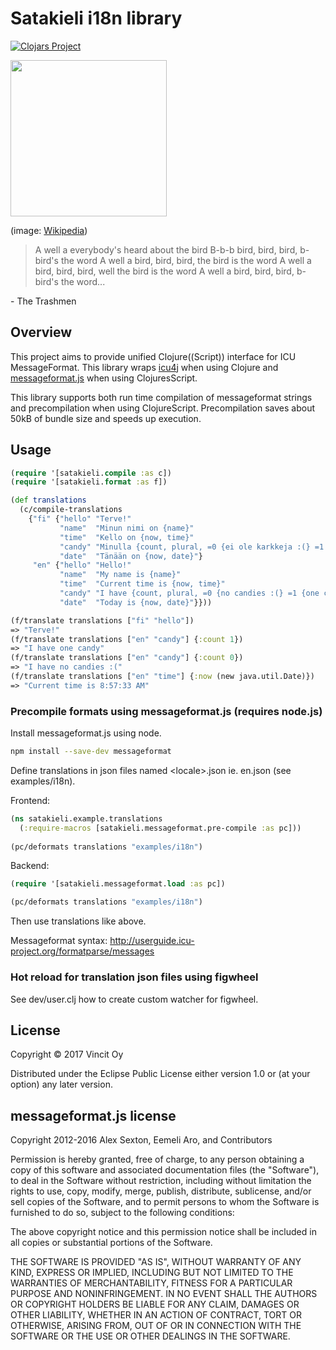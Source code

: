 # Satakieli i18n library

[![Clojars Project](https://img.shields.io/clojars/v/vincit/satakieli.svg)](https://clojars.org/vincit/satakieli)

<img src="https://upload.wikimedia.org/wikipedia/commons/9/98/Thrush_nightingale2_by_Daniel_Bastaja.jpg" height="250">

(image: [Wikipedia](https://fi.wikipedia.org/wiki/Satakieli))

> A well a everybody's heard about the bird
  B-b-b bird, bird, bird, b-bird's the word
  A well a bird, bird, bird, the bird is the word
  A well a bird, bird, bird, well the bird is the word
  A well a bird, bird, bird, b-bird's the word...

\- The Trashmen

## Overview

This project aims to provide unified Clojure((Script)) interface for ICU MessageFormat. This library wraps [icu4j](http://userguide.icu-project.org/formatparse/messages) when using Clojure and [messageformat.js](https://messageformat.github.io/) when using ClojuresScript.

This library supports both run time compilation of messageformat strings and precompilation when using ClojureScript. Precompilation saves about 50kB of bundle size and speeds up execution. 
## Usage

```clj
(require '[satakieli.compile :as c])
(require '[satakieli.format :as f])

(def translations
  (c/compile-translations
    {"fi" {"hello" "Terve!"
           "name"  "Minun nimi on {name}"
           "time"  "Kello on {now, time}"
           "candy" "Minulla {count, plural, =0 {ei ole karkkeja :(} =1 {on yksi karkki} other {on # karkkia}}"
           "date"  "Tänään on {now, date}"}
     "en" {"hello" "Hello!"
           "name"  "My name is {name}"
           "time"  "Current time is {now, time}"
           "candy" "I have {count, plural, =0 {no candies :(} =1 {one candy} other {# candies}}"
           "date"  "Today is {now, date}"}}))

(f/translate translations ["fi" "hello"])
=> "Terve!"
(f/translate translations ["en" "candy"] {:count 1})
=> "I have one candy"
(f/translate translations ["en" "candy"] {:count 0})
=> "I have no candies :("
(f/translate translations ["en" "time"] {:now (new java.util.Date)})
=> "Current time is 8:57:33 AM"
```

### Precompile formats using messageformat.js (requires node.js)

Install messageformat.js using node.
```bash
npm install --save-dev messageformat
```
Define translations in json files named \<locale\>.json ie. en.json (see examples/i18n).

Frontend:
```clj
(ns satakieli.example.translations
  (:require-macros [satakieli.messageformat.pre-compile :as pc]))
  
(pc/deformats translations "examples/i18n")
```
Backend:
```clj
(require '[satakieli.messageformat.load :as pc])

(pc/deformats translations "examples/i18n")
```

Then use translations like above.

Messageformat syntax:
http://userguide.icu-project.org/formatparse/messages

### Hot reload for translation json files using figwheel

See dev/user.clj how to create custom watcher for figwheel.

## License

Copyright © 2017 Vincit Oy

Distributed under the Eclipse Public License either version 1.0 or (at your option) any later version.

## messageformat.js license

Copyright 2012-2016 Alex Sexton, Eemeli Aro, and Contributors

Permission is hereby granted, free of charge, to any person obtaining
a copy of this software and associated documentation files (the
"Software"), to deal in the Software without restriction, including
without limitation the rights to use, copy, modify, merge, publish,
distribute, sublicense, and/or sell copies of the Software, and to
permit persons to whom the Software is furnished to do so, subject to
the following conditions:

The above copyright notice and this permission notice shall be
included in all copies or substantial portions of the Software.

THE SOFTWARE IS PROVIDED "AS IS", WITHOUT WARRANTY OF ANY KIND,
EXPRESS OR IMPLIED, INCLUDING BUT NOT LIMITED TO THE WARRANTIES OF
MERCHANTABILITY, FITNESS FOR A PARTICULAR PURPOSE AND
NONINFRINGEMENT. IN NO EVENT SHALL THE AUTHORS OR COPYRIGHT HOLDERS BE
LIABLE FOR ANY CLAIM, DAMAGES OR OTHER LIABILITY, WHETHER IN AN ACTION
OF CONTRACT, TORT OR OTHERWISE, ARISING FROM, OUT OF OR IN CONNECTION
WITH THE SOFTWARE OR THE USE OR OTHER DEALINGS IN THE SOFTWARE.

